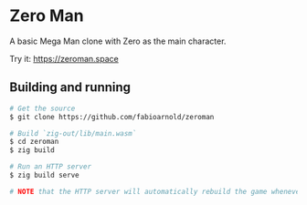 # Zero Man

A basic Mega Man clone with Zero as the main character.

Try it: https://zeroman.space

## Building and running

```bash
# Get the source
$ git clone https://github.com/fabioarnold/zeroman

# Build `zig-out/lib/main.wasm`
$ cd zeroman
$ zig build

# Run an HTTP server
$ zig build serve

# NOTE that the HTTP server will automatically rebuild the game whenever it is fetched
```
